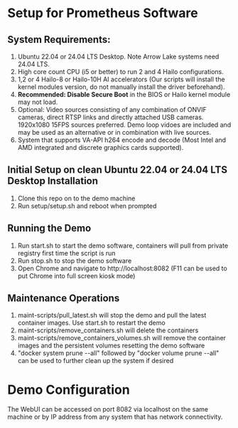 # Setup for Prometheus Software

## System Requirements:

1. Ubuntu 22.04 or 24.04 LTS Desktop. Note Arrow Lake systems need 24.04 LTS.
2. High core count CPU (i5 or better) to run 2 and 4 Hailo configurations. 
3. 1,2 or 4 Hailo-8 or Hailo-10H AI accelerators (Our scripts will install the kernel modules version, do not manually install the driver beforehand).
4. **Recommended: Disable Secure Boot** in the BIOS or Hailo kernel module may not load.
5. Optional: Video sources consisting of any combination of ONVIF cameras, direct RTSP links and directly attached USB cameras. 1920x1080 15FPS sources preferred. Demo loop vidoes are included and may be used as an alternative or in combination with live sources.
6. System that supports VA-API h264 encode and decode (Most Intel and AMD integrated and discrete graphics cards supported).

## Initial Setup on clean Ubuntu 22.04 or 24.04 LTS Desktop Installation

1. Clone this repo on to the demo machine
2. Run setup/setup.sh and reboot when prompted

## Running the Demo

1. Run start.sh to start the demo software, containers will pull from private registry first time the script is run
2. Run stop.sh to stop the demo software
3. Open Chrome and navigate to http://localhost:8082 (F11 can be used to put Chrome into full screen kiosk mode)

## Maintenance Operations

1. maint-scripts/pull_latest.sh will stop the demo and pull the latest container images. Use start.sh to restart the demo
2. maint-scripts/remove_containers.sh will delete the containers 
3. maint-scripts/remove_containers_volumes.sh will remove the container images and the persistent volumes resetting the demo software
4. "docker system prune --all" followed by "docker volume prune --all" can be used to further clean up the system if desired 

# Demo Configuration

The WebUI can be accessed on port 8082 via localhost on the same machine or by IP address from any system that has network connectivity.
